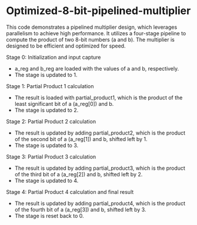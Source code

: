 # Optimized-8-bit-pipelined-multiplier
This code demonstrates a pipelined multiplier design, which leverages parallelism to achieve high performance. 
It utilizes a four-stage pipeline to compute the product of two 8-bit numbers (a and b). 
The multiplier is designed to be efficient and optimized for speed. 

Stage 0: Initialization and input capture
- a_reg and b_reg are loaded with the values of a and b, respectively.
- The stage is updated to 1.

Stage 1: Partial Product 1 calculation
- The result is loaded with partial_product1, which is the product of the least significant bit of a (a_reg[0]) and b.
- The stage is updated to 2.

Stage 2: Partial Product 2 calculation
- The result is updated by adding partial_product2, which is the product of the second bit of a (a_reg[1]) and b, shifted left by 1.
- The stage is updated to 3.

Stage 3: Partial Product 3 calculation
- The result is updated by adding partial_product3, which is the product of the third bit of a (a_reg[2]) and b, shifted left by 2.
- The stage is updated to 4.

Stage 4: Partial Product 4 calculation and final result
- The result is updated by adding partial_product4, which is the product of the fourth bit of a (a_reg[3]) and b, shifted left by 3.
- The stage is reset back to 0.
